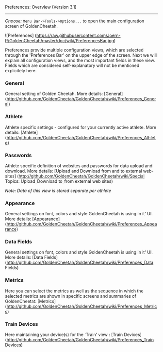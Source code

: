 Preferences: Overview (Version 3.1)
***

_Choose:_ `Menu Bar->Tools->Options...` to open the main configuration screen of GoldenCheetah.


![Preferences] (https://raw.githubusercontent.com/Joern-R/GoldenCheetah/master/doc/wiki/PreferencesBar.jpg)

Preferences provide multiple configuration views, which are selected through the 'Preferences Bar' on the upper edge of the screen. Next we will explain all configuration views, and the most important fields in these view. Fields which are considered self-explanatory will not be mentioned explicitely here.

### General

General setting of Golden Cheetah. More details: [General] (http://github.com/GoldenCheetah/GoldenCheetah/wiki/Preferences_General)

### Athlete

Athlete specific settings - configured for your currently active athlete. More details: [Athlete] (http://github.com/GoldenCheetah/GoldenCheetah/wiki/Preferences_Athlete)

### Passwords

Athlete specific definition of websites and passwords for data upload and download. More details: [Upload and Download from and to external web-sites] (http://github.com/GoldenCheetah/GoldenCheetah/wiki/Special Topics: Upload_Download to_from external web sites)

_Note: Data of this view is stored separate per athlete_

### Appearance

General settings on font, colors and style GoldenCheetah is using in it' UI. More details: [Appearance] (http://github.com/GoldenCheetah/GoldenCheetah/wiki/Preferences_Appearance)

### Data Fields

General settings on font, colors and style GoldenCheetah is using in it' UI. More details: [Data Fields] (http://github.com/GoldenCheetah/GoldenCheetah/wiki/Preferences_Data Fields)

### Metrics

Here you can select the metrics as well as the sequence in which the selected metrics are shown in specific screens and summaries of GoldenCheetat: [Metrics] (http://github.com/GoldenCheetah/GoldenCheetah/wiki/Preferences_Metrics)

### Train Devices

Here maintaining your device(s) for the 'Train' view : [Train Devices] (http://github.com/GoldenCheetah/GoldenCheetah/wiki/Preferences_Train Devices)















